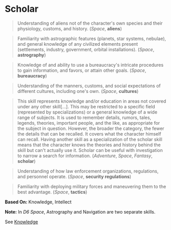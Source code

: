 Scholar
=======

> Understanding of aliens not of the character's own species and their physiology, customs, and history. (<cite>Space</cite>, __aliens__)

> Familiarity with astrographic features (planets, star systems, nebulae), and general knowledge of any civilized elements present (settlements, industry, government, orbital installations). (_Space_, __astrography__)

> Knowledge of and ability to use a bureaucracy's intricate procedures to gain information, and favors, or attain other goals. (_Space_, __bureaucracy__)

> Understanding of the manners, customs, and social expectations of different cultures, including one's own. (_Space_, __cultures__)

> This skill represents knowledge and/or education in areas not covered under any other skill[...]. This may be restricted to a specific field (represented by specializations) or a general knowledge of a wide range of subjects. It is used to remember details, rumors, tales, legends, theories, important people, and the like, as appropriate for the subject in question. However, the broader the category, the fewer the details that can be recalled. It covers what the character himself can recall. Having another skill as a specialization of the scholar skill means that the character knows the theories and history behind the skill but can't actually use it. Scholar can be useful with investigation to narrow a search for information. (_Adventure_, _Space_, _Fantasy_, __scholar__)

> Understanding of how law enforcement organizations, regulations, and personnel operate. (_Space_, __security regulations__)

> Familiarity with deploying military forces and maneuvering them to the best advantage. (_Space_, __tactics__)

__Based On:__ <span title='Adventure & Space'>Knowledge</span>, <span title='Fantasy'>Intellect</span>

__Note:__ In _D6 Space_, Astrography and Navigation are two separate skills.

See [Knowledge](Knowledge.md)
